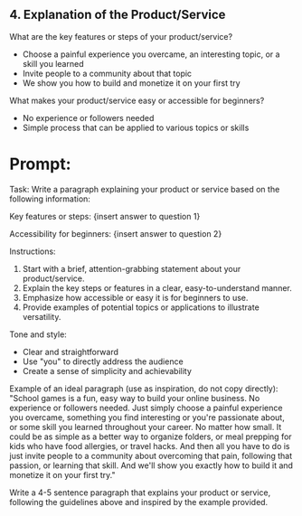 ## 4. Explanation of the Product/Service

What are the key features or steps of your product/service?
- Choose a painful experience you overcame, an interesting topic, or a skill you learned
- Invite people to a community about that topic
- We show you how to build and monetize it on your first try

What makes your product/service easy or accessible for beginners?
- No experience or followers needed
- Simple process that can be applied to various topics or skills

# Prompt:
Task: Write a paragraph explaining your product or service based on the following information:

Key features or steps:
{insert answer to question 1}

Accessibility for beginners:
{insert answer to question 2}

Instructions:
1. Start with a brief, attention-grabbing statement about your product/service.
2. Explain the key steps or features in a clear, easy-to-understand manner.
3. Emphasize how accessible or easy it is for beginners to use.
4. Provide examples of potential topics or applications to illustrate versatility.

Tone and style:
- Clear and straightforward
- Use "you" to directly address the audience
- Create a sense of simplicity and achievability

Example of an ideal paragraph (use as inspiration, do not copy directly):
"School games is a fun, easy way to build your online business. No experience or followers needed. Just simply choose a painful experience you overcame, something you find interesting or you're passionate about, or some skill you learned throughout your career. No matter how small. It could be as simple as a better way to organize folders, or meal prepping for kids who have food allergies, or travel hacks. And then all you have to do is just invite people to a community about overcoming that pain, following that passion, or learning that skill. And we'll show you exactly how to build it and monetize it on your first try."

Write a 4-5 sentence paragraph that explains your product or service, following the guidelines above and inspired by the example provided.